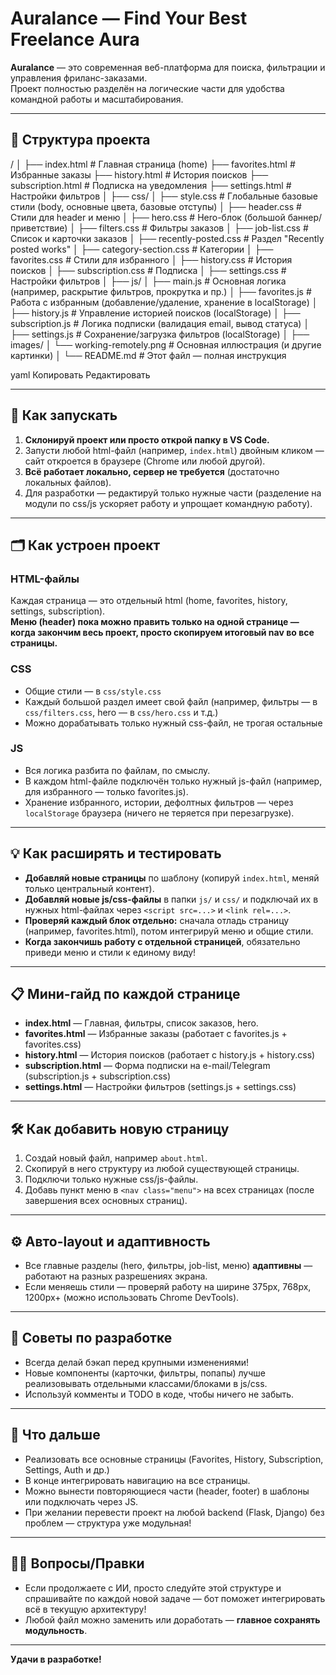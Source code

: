 # Auralance — Find Your Best Freelance Aura

**Auralance** — это современная веб-платформа для поиска, фильтрации и управления фриланс-заказами.  
Проект полностью разделён на логические части для удобства командной работы и масштабирования.

---

## 📁 Структура проекта

/
│
├── index.html # Главная страница (home)
├── favorites.html # Избранные заказы
├── history.html # История поисков
├── subscription.html # Подписка на уведомления
├── settings.html # Настройки фильтров
│
├── css/
│ ├── style.css # Глобальные базовые стили (body, основные цвета, базовые отступы)
│ ├── header.css # Стили для header и меню
│ ├── hero.css # Hero-блок (большой баннер/приветствие)
│ ├── filters.css # Фильтры заказов
│ ├── job-list.css # Список и карточки заказов
│ ├── recently-posted.css # Раздел "Recently posted works"
│ ├── category-section.css # Категории
│ ├── favorites.css # Стили для избранного
│ ├── history.css # История поисков
│ ├── subscription.css # Подписка
│ ├── settings.css # Настройки фильтров
│
├── js/
│ ├── main.js # Основная логика (например, раскрытие фильтров, прокрутка и пр.)
│ ├── favorites.js # Работа с избранным (добавление/удаление, хранение в localStorage)
│ ├── history.js # Управление историей поисков (localStorage)
│ ├── subscription.js # Логика подписки (валидация email, вывод статуса)
│ ├── settings.js # Сохранение/загрузка фильтров (localStorage)
│
├── images/
│ └── working-remotely.png # Основная иллюстрация (и другие картинки)
│
└── README.md # Этот файл — полная инструкция

yaml
Копировать
Редактировать

---

## 🚀 Как запускать

1. **Склонируй проект или просто открой папку в VS Code.**
2. Запусти любой html-файл (например, `index.html`) двойным кликом — сайт откроется в браузере (Chrome или любой другой).
3. **Всё работает локально, сервер не требуется** (достаточно локальных файлов).
4. Для разработки — редактируй только нужные части (разделение на модули по css/js ускоряет работу и упрощает командную работу).

---

## 🗂 Как устроен проект

### HTML-файлы  
Каждая страница — это отдельный html (home, favorites, history, settings, subscription).  
**Меню (header) пока можно править только на одной странице — когда закончим весь проект, просто скопируем итоговый nav во все страницы.**

### CSS  
- Общие стили — в `css/style.css`
- Каждый большой раздел имеет свой файл (например, фильтры — в `css/filters.css`, hero — в `css/hero.css` и т.д.)
- Можно дорабатывать только нужный css-файл, не трогая остальные

### JS  
- Вся логика разбита по файлам, по смыслу.
- В каждом html-файле подключён только нужный js-файл (например, для избранного — только favorites.js).
- Хранение избранного, истории, дефолтных фильтров — через `localStorage` браузера (ничего не теряется при перезагрузке).

---

## 💡 Как расширять и тестировать

- **Добавляй новые страницы** по шаблону (копируй `index.html`, меняй только центральный контент).
- **Добавляй новые js/css-файлы** в папки `js/` и `css/` и подключай их в нужных html-файлах через `<script src=...>` и `<link rel=...>`.
- **Проверяй каждый блок отдельно:** сначала отладь страницу (например, favorites.html), потом интегрируй меню и общие стили.
- **Когда закончишь работу с отдельной страницей**, обязательно приведи меню и стили к единому виду!

---

## 📋 Мини-гайд по каждой странице

- **index.html** — Главная, фильтры, список заказов, hero.
- **favorites.html** — Избранные заказы (работает с favorites.js + favorites.css)
- **history.html** — История поисков (работает с history.js + history.css)
- **subscription.html** — Форма подписки на e-mail/Telegram (subscription.js + subscription.css)
- **settings.html** — Настройки фильтров (settings.js + settings.css)

---

## 🛠️ Как добавить новую страницу

1. Создай новый файл, например `about.html`.
2. Скопируй в него структуру из любой существующей страницы.
3. Подключи только нужные css/js-файлы.
4. Добавь пункт меню в `<nav class="menu">` на всех страницах (после завершения всех основных страниц).

---

## ⚙️ Авто-layout и адаптивность

- Все главные разделы (hero, фильтры, job-list, меню) **адаптивны** — работают на разных разрешениях экрана.
- Если меняешь стили — проверяй работу на ширине 375px, 768px, 1200px+ (можно использовать Chrome DevTools).

---

## 📝 Советы по разработке

- Всегда делай бэкап перед крупными изменениями!
- Новые компоненты (карточки, фильтры, попапы) лучше реализовывать отдельными классами/блоками в js/css.
- Используй комменты и TODO в коде, чтобы ничего не забыть.

---

## 🔗 Что дальше

- Реализовать все основные страницы (Favorites, History, Subscription, Settings, Auth и др.)
- В конце интегрировать навигацию на все страницы.
- Можно вынести повторяющиеся части (header, footer) в шаблоны или подключать через JS.
- При желании перевести проект на любой backend (Flask, Django) без проблем — структура уже модульная!

---

## 👨‍💻 Вопросы/Правки

- Если продолжаете с ИИ, просто следуйте этой структуре и спрашивайте по каждой новой задаче — бот поможет интегрировать всё в текущую архитектуру!
- Любой файл можно заменить или доработать — **главное сохранять модульность**.

---

**Удачи в разработке!**